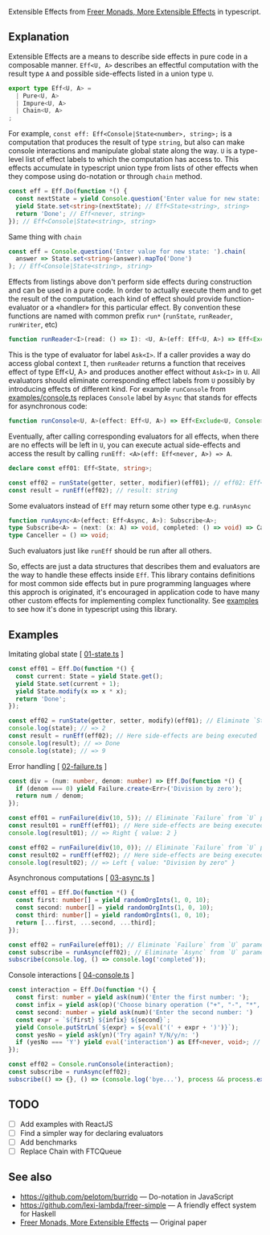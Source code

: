 Extensible Effects from
[Freer Monads, More Extensible Effects](http://okmij.org/ftp/Haskell/extensible/more.pdf)
in typescript. 

## Explanation
Extensible Effects are a means to describe side effects in pure code
in a composable manner. `Eff<U, A>` describes an effectful computation with the
result type `A` and possible side-effects listed in a union type `U`.

```ts
export type Eff<U, A> = 
  | Pure<U, A>
  | Impure<U, A>
  | Chain<U, A>
;
```

For example, `const eff: Eff<Console|State<number>, string>;` is a
computation that produces the result of type `string`, but also can
make console interactions and manipulate global state along the
way. `U` is a type-level list of effect labels to which the
computation has access to. This effects accumulate in typescript union
type from lists of other effects when they compose using do-notation
or through `chain` method.

```ts
const eff = Eff.Do(function *() {
  const nextState = yield Console.question('Enter value for new state: '); // Eff<Console, string>
  yield State.set<string>(nextState); // Eff<State<string>, string>
  return 'Done'; // Eff<never, string>
}); // Eff<Console|State<string>, string>
```
Same thing with `chain`
```ts
const eff = Console.question('Enter value for new state: ').chain(
  answer => State.set<string>(answer).mapTo('Done')
); // Eff<Console|State<string>, string>
```

Effects from listings above don't perform side effects during
construction and can be used in a pure code. In order to actually
execute them and to get the result of the computation, each kind of
effect should provide function-evaluator or a «handler» for this
particular effect. By convention these functions are named with common
prefix `run*` (`runState`, `runReader`, `runWriter`, etc)

```ts
function runReader<I>(read: () => I): <U, A>(eff: Eff<U, A>) => Eff<Exclude<U, Ask<I>>, A>;
```

This is the type of evaluator for label `Ask<I>`. If a caller provides
a way do access global context `I`, then `runReader` returns a
function that receives effect of type Eff<U, A> and produces another
effect without `Ask<I>` in `U`. All evaluators should eliminate
corresponding effect labels from `U` possibly by introducing effects
of different kind. For example `runConsole` from
[examples/console.ts](examples/console.ts) replaces `Console` label by
`Async` that stands for effects for asynchronous code:

```ts
function runConsole<U, A>(effect: Eff<U, A>) => Eff<Exclude<U, Console>|Async, A>;
```

Eventually, after calling corresponding evaluators for all effects,
when there are no effects will be left in `U`, you can execute actual
side-effects and access the result by calling `runEff: <A>(eff:
Eff<never, A>) => A`.

```ts
declare const eff01: Eff<State, string>; 

const eff02 = runState(getter, setter, modifier)(eff01); // eff02: Eff<never, string>
const result = runEff(eff02); // result: string
```

Some evaluators instead of `Eff` may return some other type e.g. `runAsync`
```ts
function runAsync<A>(effect: Eff<Async, A>): Subscribe<A>;
type Subscribe<A> = (next: (x: A) => void, completed: () => void) => Canceller;
type Canceller = () => void;
```
Such evaluators just like `runEff` should be run after all others.

So, effects are just a data structures that describes them and
evaluators are the way to handle these effects inside `Eff`. This
library contains definitions for most common side effects but in pure
programming languages where this approch is originated, it's
encouraged in application code to have many other custom effects for
implementing complex functionality. See [examples](./examples) to see
how it's done in typescript using this library.


## Examples

Imitating global state [ [01-state.ts](./examples/01-state.ts) ]
```ts
const eff01 = Eff.Do(function *() {
  const current: State = yield State.get();
  yield State.set(current + 1);
  yield State.modify(x => x * x);
  return 'Done';
});

const eff02 = runState(getter, setter, modify)(eff01); // Eliminate `State` from `U` parameter
console.log(state); // => 2
const result = runEff(eff02); // Here side-effects are being executed
console.log(result); // => Done
console.log(state); // => 9
```

Error handling [ [02-failure.ts](./examples/02-failure.ts) ]
```ts
const div = (num: number, denom: number) => Eff.Do(function *() {
  if (denom === 0) yield Failure.create<Err>('Division by zero');
  return num / denom;
});

const eff01 = runFailure(div(10, 5)); // Eliminate `Failure` from `U` parameter
const result01 = runEff(eff01); // Here side-effects are being executed
console.log(result01); // => Right { value: 2 }

const eff02 = runFailure(div(10, 0)); // Eliminate `Failure` from `U` parameter
const result02 = runEff(eff02); // Here side-effects are being executed
console.log(result02); // => Left { value: "Division by zero" }
```

Asynchronous computations [ [03-async.ts](./examples/03-async.ts) ]
```ts
const eff01 = Eff.Do(function *() {
  const first: number[] = yield randomOrgInts(1, 0, 10);
  const second: number[] = yield randomOrgInts(1, 0, 10);
  const third: number[] = yield randomOrgInts(1, 0, 10);
  return [...first, ...second, ...third];
});

const eff02 = runFailure(eff01); // Eliminate `Failure` from `U` parameter
const subscribe = runAsync(eff02); // Eliminate `Async` from `U` parameter
subscribe(console.log, () => console.log('completed'));
```

Console interactions [ [04-console.ts](./examples/04-console.ts) ]
```ts
const interaction = Eff.Do(function *() {
  const first: number = yield ask(num)('Enter the first number: ');
  const infix = yield ask(op)('Choose binary operation ("+", "-", "*", "/"): ')
  const second: number = yield ask(num)('Enter the second number: ')
  const expr = `${first} ${infix} ${second}`;
  yield Console.putStrLn(`${expr} = ${eval('(' + expr + ')')}`);
  const yesNo = yield ask(yn)('Try again? Y/N/y/n: ')
  if (yesNo === 'Y') yield eval('interaction') as Eff<never, void>; // Should be just `interaction`
});

const eff02 = Console.runConsole(interaction);
const subscribe = runAsync(eff02);
subscribe(() => {}, () => (console.log('bye...'), process && process.exit && process.exit()));
```

## TODO
* [ ] Add examples with ReactJS
* [ ] Find a simpler way for declaring evaluators
* [ ] Add benchmarks
* [ ] Replace Chain with FTCQueue 

## See also
* https://github.com/pelotom/burrido &mdash; Do-notation in JavaScript
* https://github.com/lexi-lambda/freer-simple &mdash; A friendly effect system for Haskell
* [Freer Monads, More Extensible Effects](http://okmij.org/ftp/Haskell/extensible/more.pdf) &mdash; Original paper
